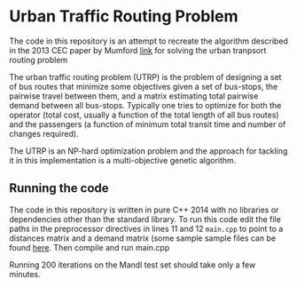 # Urban Traffic Routing Problem
The code in this repository is an attempt to recreate the algorithm described in the 2013 CEC paper by Mumford [link](https://users.cs.cf.ac.uk/C.L.Mumford/Research%20Topics/UTRP/Outline.html) for solving the urban tranpsort routing problem

The urban traffic routing problem (UTRP) is the problem of designing a set of bus routes that minimize some objectives given a set of bus-stops, the pairwise travel between them, and a matrix estimating total pairwise demand between all bus-stops. Typically one tries to optimize for both the operator (total cost, usually a function of the total length of all bus routes) and the passengers (a function of minimum total transit time and number of changes required).

The UTRP is an NP-hard optimization problem and the approach for tackling it in this implementation is a multi-objective genetic algorithm.

## Running the code
The code in this repository is written in pure C++ 2014 with no libraries or dependencies other than the standard library. To run this code edit the file paths in the preprocessor directives in lines 11 and 12 `main.cpp` to point to a distances matrix and a demand matrix (some sample sample files can be found [here](https://users.cs.cf.ac.uk/C.L.Mumford/Research%20Topics/UTRP/CEC2013Supp.zip). Then compile and run main.cpp

Running 200 iterations on the Mandl test set should take only a few minutes.

